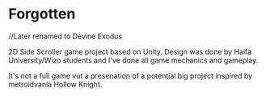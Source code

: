 # Forgotten

//Later renamed to Devine Exodus

2D Side Scroller game project based on Unity. 
Design was done by Haifa University/Wizo students and I've done all game mechanics and gameplay.

It's not a full game vut a presenation of a potential big project inspired by metroidvania Hollow Knight.
